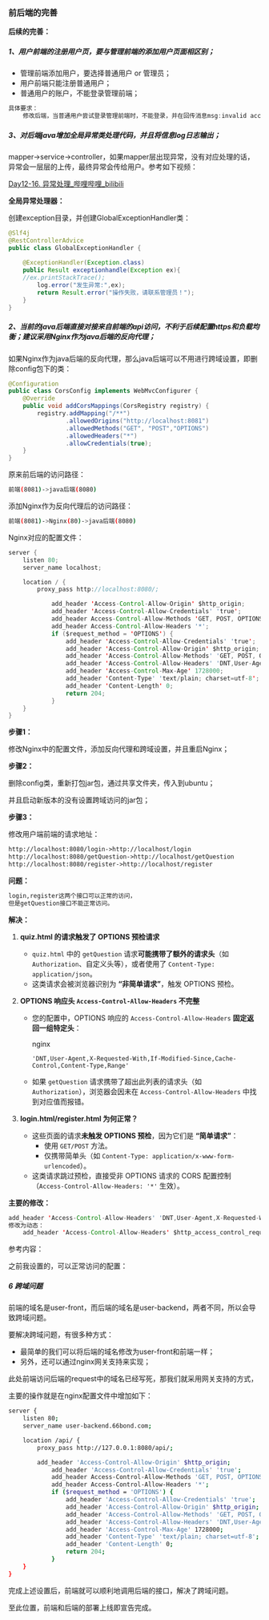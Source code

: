 ### 前后端的完善

**后续的完善：**

##### 1、用户前端的注册用户页，要与管理前端的添加用户页面相区别；

- 管理前端添加用户，要选择普通用户  or  管理员；
- 用户前端只能注册普通用户；
- 普通用户的账户，不能登录管理前端；

```java
具体要求：
    修改后端，当普通用户尝试登录管理前端时，不能登录，并在回传消息msg:invalid account.
```

##### 3、对后端java增加全局异常类处理代码，并且将信息log日志输出；

mapper->service->controller，如果mapper层出现异常，没有对应处理的话，异常会一层层的上传，最终异常会传给用户。参考如下视频：

[Day12-16. 异常处理_哔哩哔哩_bilibili](https://www.bilibili.com/video/BV1m84y1w7Tb/?spm_id_from=333.788.videopod.episodes&vd_source=b0e6d0da66db457c6afda440766d8139&p=171)

**全局异常处理器：**

创建exception目录，并创建GlobalExceptionHandler类：

```java
@Slf4j
@RestControllerAdvice
public class GlobalExceptionHandler {
    
    @ExceptionHandler(Exception.class)
    public Result exceptionhandle(Exception ex){
	//ex.printStackTrace();
        log.error("发生异常:",ex);
        return Result.error("操作失败，请联系管理员！");
    }
}
```



##### 2、当前的java后端直接对接来自前端的api访问，不利于后续配置https和负载均衡；建议采用Nginx作为java后端的反向代理；

如果Nginx作为java后端的反向代理，那么java后端可以不用进行跨域设置，即删除config包下的类：

```java
@Configuration
public class CorsConfig implements WebMvcConfigurer {
    @Override
    public void addCorsMappings(CorsRegistry registry) {
        registry.addMapping("/**")
                .allowedOrigins("http://localhost:8081")
                .allowedMethods("GET", "POST","OPTIONS")
                .allowedHeaders("*")
                .allowCredentials(true);
    }
}
```



原来前后端的访问路径：

```bash
前端(8081)->java后端(8080)
```

添加Nginx作为反向代理后的访问路径：

```bash
前端(8081)->Nginx(80)->java后端(8080)
```

Nginx对应的配置文件：

```java
server {
	listen 80;
	server_name localhost;

	location / {
		proxy_pass http://localhost:8080/;

			add_header 'Access-Control-Allow-Origin' $http_origin;
    		add_header 'Access-Control-Allow-Credentials' 'true';
    		add_header Access-Control-Allow-Methods 'GET, POST, OPTIONS';
    		add_header Access-Control-Allow-Headers '*';
    		if ($request_method = 'OPTIONS') {
	        	add_header 'Access-Control-Allow-Credentials' 'true';
	        	add_header 'Access-Control-Allow-Origin' $http_origin;
	       		add_header 'Access-Control-Allow-Methods' 'GET, POST, OPTIONS';
	        	add_header 'Access-Control-Allow-Headers' 'DNT,User-Agent,X-Requested-With,If-Modified-Since,Cache-Control,Content-Type,Range';
	        	add_header 'Access-Control-Max-Age' 1728000;
	        	add_header 'Content-Type' 'text/plain; charset=utf-8';
	        	add_header 'Content-Length' 0;
	        	return 204;
    		}
	}
}
```



**步骤1：**

修改Nginx中的配置文件，添加反向代理和跨域设置，并且重启Nginx；

**步骤2：**

删除config类，重新打包jar包，通过共享文件夹，传入到ubuntu；

并且启动新版本的没有设置跨域访问的jar包；

**步骤3：**

修改用户端前端的请求地址：

```html
http://localhost:8080/login->http://localhost/login
http://localhost:8080/getQuestion->http://localhost/getQuestion
http://localhost:8080/register->http://localhost/register
```



**问题：**

```html
login,register这两个接口可以正常的访问，
但是getQuestion接口不能正常访问。
```

**解决：**

1. **quiz.html 的请求触发了 OPTIONS 预检请求**

   - `quiz.html` 中的 `getQuestion` 请求**可能携带了额外的请求头**（如 `Authorization`、自定义头等），或者使用了 `Content-Type: application/json`。
   - 这类请求会被浏览器识别为 **“非简单请求”**，触发 OPTIONS 预检。

2. **OPTIONS 响应头 `Access-Control-Allow-Headers` 不完整**

   - 您的配置中，OPTIONS 响应的 `Access-Control-Allow-Headers` **固定返回一组特定头**：

     nginx

     ```
     'DNT,User-Agent,X-Requested-With,If-Modified-Since,Cache-Control,Content-Type,Range'
     ```

   - 如果 `getQuestion` 请求携带了超出此列表的请求头（如 `Authorization`），浏览器会因未在 `Access-Control-Allow-Headers` 中找到对应值而报错。

3. **login.html/register.html 为何正常？**

   - 这些页面的请求**未触发 OPTIONS 预检**，因为它们是 **“简单请求”**：
     - 使用 `GET/POST` 方法。
     - 仅携带简单头（如 `Content-Type: application/x-www-form-urlencoded`）。
   - 这类请求跳过预检，直接受非 OPTIONS 请求的 CORS 配置控制（`Access-Control-Allow-Headers: '*'` 生效）。



**主要的修改：**

```java
add_header 'Access-Control-Allow-Headers' 'DNT,User-Agent,X-Requested-With,If-Modified-Since,Cache-Control,Content-Type,Range'; 
修改为动态：
    add_header 'Access-Control-Allow-Headers' $http_access_control_request_headers; # ✅ 动态获取请求头
```



参考内容：

之前我设置的，可以正常访问的配置：

##### 6 跨域问题

前端的域名是user-front，而后端的域名是user-backend，两者不同，所以会导致跨域问题。

要解决跨域问题，有很多种方式：

- 最简单的我们可以将后端的域名修改为user-front和前端一样；
- 另外，还可以通过nginx网关支持来实现；

此处前端访问后端的request中的域名已经写死，那我们就采用网关支持的方式，

主要的操作就是在nginx配置文件中增加如下：

```bash
server {
	listen 80;
	server_name user-backend.66bond.com;

	location /api/ {
		proxy_pass http://127.0.0.1:8080/api/;

		add_header 'Access-Control-Allow-Origin' $http_origin;
    		add_header 'Access-Control-Allow-Credentials' 'true';
    		add_header Access-Control-Allow-Methods 'GET, POST, OPTIONS';
    		add_header Access-Control-Allow-Headers '*';
    		if ($request_method = 'OPTIONS') {
	        	add_header 'Access-Control-Allow-Credentials' 'true';
	        	add_header 'Access-Control-Allow-Origin' $http_origin;
	       		add_header 'Access-Control-Allow-Methods' 'GET, POST, OPTIONS';
	        	add_header 'Access-Control-Allow-Headers' 'DNT,User-Agent,X-Requested-With,If-Modified-Since,Cache-Control,Content-Type,Range';
	        	add_header 'Access-Control-Max-Age' 1728000;
	        	add_header 'Content-Type' 'text/plain; charset=utf-8';
	        	add_header 'Content-Length' 0;
	        	return 204;
    		}
	}
}
```

完成上述设置后，前端就可以顺利地调用后端的接口，解决了跨域问题。

至此位置，前端和后端的部署上线即宣告完成。


